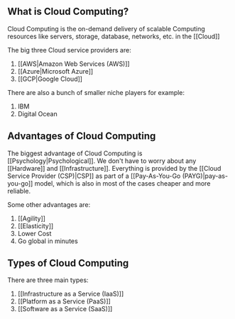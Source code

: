 ## What is Cloud Computing?

Cloud Computing is the on-demand delivery of scalable Computing resources like servers, storage, database, networks, etc. in the [[Cloud]]

The big three Cloud service providers are:
1. [[AWS|Amazon Web Services (AWS)]]
2. [[Azure|Microsoft Azure]]
3. [[GCP|Google Cloud]]

There are also a bunch of smaller niche players for example:
1. IBM
2. Digital Ocean
## Advantages of Cloud Computing

The biggest advantage of Cloud Computing is [[Psychology|Psychological]]. We don't have to worry about any [[Hardware]] and [[Infrastructure]]. Everything is provided by the [[Cloud Service Provider (CSP)|CSP]] as part of a [[Pay-As-You-Go (PAYG)|pay-as-you-go]] model, which is also in most of the cases cheaper and more reliable.

Some other advantages are:
1. [[Agility]]
2. [[Elasticity]]
3. Lower Cost
4. Go global in minutes

## Types of Cloud Computing

There are three main types:

1. [[Infrastructure as a Service (IaaS)]]
2. [[Platform as a Service (PaaS)]]
3. [[Software as a Service (SaaS)]]